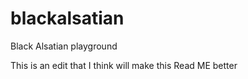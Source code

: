 # blackalsatian
Black Alsatian playground

This is an edit that I think will make this Read ME better

